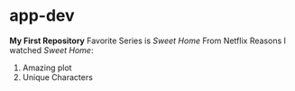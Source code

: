 # app-dev
**My First Repository**
Favorite Series is *Sweet Home* From Netflix
Reasons I watched *Sweet Home*:
1. Amazing plot
2. Unique Characters
